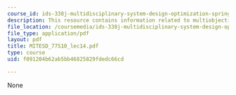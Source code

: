 ```yaml
---
course_id: ids-338j-multidisciplinary-system-design-optimization-spring-2010
description: This resource contains information related to multiobjective optimization.
file_location: /coursemedia/ids-338j-multidisciplinary-system-design-optimization-spring-2010/f091204b62ab5bb46825829fdedc66cd_MITESD_77S10_lec14.pdf
file_type: application/pdf
layout: pdf
title: MITESD_77S10_lec14.pdf
type: course
uid: f091204b62ab5bb46825829fdedc66cd

---
```

None